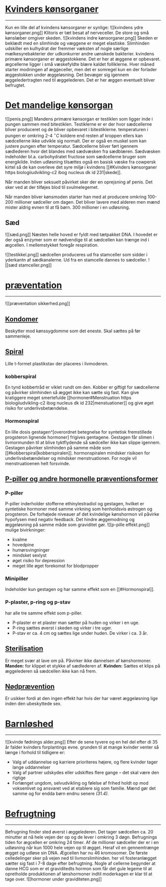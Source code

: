 # [Kvinders kønsorganer](https://biologiiudvikling-c2.ibog.nucleus.dk/?id=231)
---
Kun en lille del af kvindens kønsorganer er synlige:
![[kvindens ydre kønsorganer.png]]
Klitoris er tæt besat af nerveceller. De store og små kønslæber omgiver skeden.
![[kvindens indre kønsorganer.png]]
Skeden er beklædt med en slimhinde og væggene er meget elastiske. Slimhinden udskiller en kulhydrat der fremmer væksten af nogle særlige mælkesyrebakterier der udkonkurrer andre uønskede bakterier.
kvindens primære kønsorganer er æggestokkene. Det er her at æggene er opbevaret.  ægcellerne ligger i små væskefyldte blære kaldet folliklerne. Hver måned starter modningen af æggeceller, men det er somregel kun en der forlader æggestokken under æggeløsning. Det bevæger sig igennem æggeledertragten ned til æggelederen. Det er her æggen eventuelt bliver befrugtet. 
# [Det mandelige kønsorgan](https://biologiiudvikling-c2.ibog.nucleus.dk/?id=230)
![[penis.png]]
Mandens primære kønsorgan er testiklen som ligger inde i pungen sammen med bitestiklen. Testiklerne er er der hvor sædcellerne bliver produceret og de bliver opbevaret i bitestiklerne. temperaturen i pungen er omkring 2-4 $^\circ C$ koldere end resten af kroppen ellers kan sædcellerne ikke udvikle sig normalt. Der er også en muskel som kan justere pungen efter temperatur. Sædcellerne bliver ført igennem sædlederen hvor det blandes med sædvæsken fra sædblæren. Sædvæsken indeholder bl.a. carbohydratet fructose som sædcellerne bruger som energikilde. Inden udløsning tilsættes også en basisk væske fra cowpersk kirtel så de kan overleve det syre miljø i kvindens [[#Kvinders kønsorganer https biologiiudvikling-c2 ibog nucleus dk id 231|skede]]. 

Når manden bliver seksuelt påvirket sker der en oprejsning af penis. Det sker ved at der tilføjes blod til svulmelegemet. 

Når manden bliver kønsmoden starter han med at producere omkring 100-200 millioner sødceller om dagen. Det bliver lavere med alderen men mænd mister aldrig evnen til at få børn. 300 millioner i en udløsning.
## Sæd
![[sæd.png]]
Næsten helle hoved er fyldt med tætpakket DNA. I hovedet er der også enzymer som er nødvendige til at sædcellen kan trænge ind i ægcellen. I mellemstykket foregår respiration.

![[testikkel.png]]
sædcellen produceres ud fra stamceller som sidder i yderkantn af sædkanalerne. Ud fra en stamcelle dannes to sædceller. 
![[sæd stamceller.png]]
# [præventation](https://biologiiudvikling-c2.ibog.nucleus.dk/?id=235)
---
![[præventation sikkerhed.png]]
## [Kondomer](https://biologiiudvikling-c2.ibog.nucleus.dk/?id=236)
Beskytter mod kønssygdomme som det eneste. Skal sættes på før sammenleje.
## [Spiral](https://biologiiudvikling-c2.ibog.nucleus.dk/?id=237)
Lille t-formet plastikstav der placeres i livmoderen.
### kobberspiral
En tynd kobbertråd er viklet rundt om den. Kobber er giftigt for sædcellerne og påvirker slimhinden så ægget ikke kan sætte sig fast. Kan give kratiggere meget smertefulde [[hormoner#Menstruation https biologiiudvikling-c2 ibog nucleus dk id 232|menstuationer]] og give øget risiko for underlivsbetændelse.
### Hormonspiral
En lille dosis gestagen^[overordnet betegnelse for syntetisk fremstillede progsteron lignende hormoner] frigives gentagene. Gestagen får slimen i livmormunden til at blive tyktflydende så sædceller ikke kan slippe igennem. Gestagen påvirker slimhinden på samme måde som [[#kobberspiral|kobberspiralen]]. hormonspiralen mindsker risikoen for underlivsbetændelser og mindsker menstruationen. For nogle vil menstruatioenen helt forsvinde.
## [P-piller og andre hormonelle præventionsformer](https://biologiiudvikling-c2.ibog.nucleus.dk/?id=238)
### P-piller
P-piller inderholder stofferne ethinylestradiol og gestagen, hvilket er syntetiske hormoner med samme virkning som henholdsvis østrogen og progsteron. De forhøjede niveauer af det kvindelige kønshormon vil påvirke hypofysen med negativ feedback. Det hindre æggemodning og æggeløsning på samme måde som graviditet gør.
![[p-pille effekt.png]]
mulige bivirkninger:
* kvalme
* hovedpine
* humørsvingninger
* mindsket sexlyst
* øget risiko for depression
* meget lille øget forekomst for blodpropper
### Minipiller
Indeholder kun gestagen og har samme effekt som en [[#Hormonspiral]].
### P-plaster, p-ring og p-stav
har alle tre samme effekt som p-piller.
* P-plaster er et plaster man sætter  på huden og virker i en uge.
* P-ring sættes øverst i skeden og virker i tre uger.
* P-stav er ca. 4 cm og sættes lige under huden. De virker i ca. 3 år.
## [Sterilisation](https://biologiiudvikling-c2.ibog.nucleus.dk/?id=239)
Er meget svær at lave om på. Påvirker ikke dannelsen af kønshormoner.
**Manden:**
for klippet et stykke af sædlederen af.
**Kvinden:**
Sættes et klips på æggelederen så sædcellen ikke kan nå frem.
## [Nødprævention](https://biologiiudvikling-c2.ibog.nucleus.dk/?id=240)
Er usikker fordi at den ingen effekt har hvis der har været æggeløsning lige inden den ubeskyttede sex.

# [Barnløshed](https://biologiiudvikling-c2.ibog.nucleus.dk/?id=247)
---
![[kvinde fødnings alder.png]]
Efter de sene tyvere og en hel del efter di 35 år falder kvinders forplantings evne.
grunden til at mange kvinder venter så længe i forhold til tidligere er:
-   Valg af uddannelse og karriere prioriteres højere, og flere kvinder tager lange uddannelser
-   Valg af partner udskydes eller udskiftes flere gange – det skal være den rigtige
-   Forlænget ungdom, selvudvikling og følelse af frihed holdt op mod voksenlivet og ansvaret ved at etablere sig som familie.
Mænd gør det samme og for endda børn endnu senere *(31.4)*.
# [Befrugtning](https://biologiiudvikling-c2.ibog.nucleus.dk/?id=233)
---
Befrugning finder sted øverst i æggelederen. Det tager sædcellen ca. 20 minutter at nå hele vejen der op og de lever i omkring 3 døgn. Befrugnings tiden for ægcellen er omkring 24 timer. Af de millioner sædceller der er i en udløsning når kun 1000 hele vejen op til ægget.  Heraf vil en gennemtrænge ægget og udløse sin DNA. Ægcellen har nu 46 kromosomer.
De første celledelinger sker på vejen ned til livmorslimhinden.  her vil fosteranlægget sætter sig fast i 7-8 dage efter befrugtning. Nogle af cellerne begynder at danne HCG som er et graviditedts hormon som får det gule legeme til at opretholde produktionen af lønshormoner indtil moderkagen er klar til at tage over.
![[hormoner under graviditeten.png]]